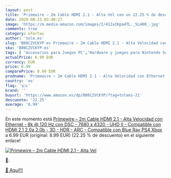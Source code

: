 ```yaml
---
layout: post
title: 'Primewire – 2m Cable HDMI 2.1 - Alta Vel con un 22.25 % de descuento'
date: 2020-08-23 03:48:27
image: 'https://m.media-amazon.com/images/I/412aIKpa4TL._SL400_.jpg'
comments: true
category: ofertas
author: 'tole.es'
slug: 'B08CZVCKYP-es Primewire – 2m Cable HDMI 2.1 - Alta Velocidad con...'
sku: 'B08CZVCKYP-es'
tags: [ 'Accesorios para Juegos PC','Hardware y juegos para Nintendo Switch','Hardware y juegos para PlayStation 4','Juegos para Nintendo Switch','Juegos para PlayStation 4','Juegos y Accesorios para PC','Teclados para gamers para PC','Videojuegos','ps4','xbox', ]
actualPrice: 6.99 EUR
currency: EUR
price: 6.99
comparePrice: 8.99 EUR
prodname: 'Primewire – 2m Cable HDMI 2.1 - Alta Velocidad con Ethernet - 8k @ 120 Hz con DSC - 7680 x 4320 - UHD II - Compatible con HDMI 2.1 2.0a 2.0b - 3D - HDR - ARC - Compatible con Blue Ray PS4 Xbox'
country: 'es'
flag: '🇪🇸'
brand: ''
buyurl: 'https://www.amazon.es/dp/B08CZVCKYP/?tag=tolees-21'
descuento: '22.25'
average: '6.99'
---
```


En este momento está [Primewire – 2m Cable HDMI 2.1 - Alta Velocidad con Ethernet - 8k @ 120 Hz con DSC - 7680 x 4320 - UHD II - Compatible con HDMI 2.1 2.0a 2.0b - 3D - HDR - ARC - Compatible con Blue Ray PS4 Xbox](https://www.amazon.es/dp/B08CZVCKYP/?tag=tolees-21) a 6.99 EUR (original: 8.99 EUR) (22.25 %  de descuento) en el siguiente enlace!

[![Primewire – 2m Cable HDMI 2.1 - Alta Vel](https://m.media-amazon.com/images/I/412aIKpa4TL._SL400_.jpg)](https://www.amazon.es/dp/B08CZVCKYP/?tag=tolees-21)

🔎:


[🛒 Aquí!!!](https://www.amazon.es/dp/B08CZVCKYP/?tag=tolees-21)
